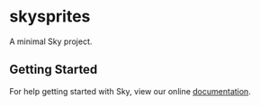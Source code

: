 # skysprites

A minimal Sky project.

## Getting Started

For help getting started with Sky, view our online
[documentation](https://github.com/domokit/sky_engine/blob/master/sky/packages/sky/README.md).
